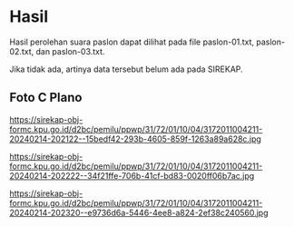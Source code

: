 # Hasil

Hasil perolehan suara paslon dapat dilihat pada file paslon-01.txt, paslon-02.txt, dan paslon-03.txt.

Jika tidak ada, artinya data tersebut belum ada pada SIREKAP.

## Foto C Plano

https://sirekap-obj-formc.kpu.go.id/d2bc/pemilu/ppwp/31/72/01/10/04/3172011004211-20240214-202122--15bedf42-293b-4605-859f-1263a89a628c.jpg

https://sirekap-obj-formc.kpu.go.id/d2bc/pemilu/ppwp/31/72/01/10/04/3172011004211-20240214-202222--34f21ffe-706b-41cf-bd83-0020ff06b7ac.jpg

https://sirekap-obj-formc.kpu.go.id/d2bc/pemilu/ppwp/31/72/01/10/04/3172011004211-20240214-202320--e9736d6a-5446-4ee8-a824-2ef38c240560.jpg

